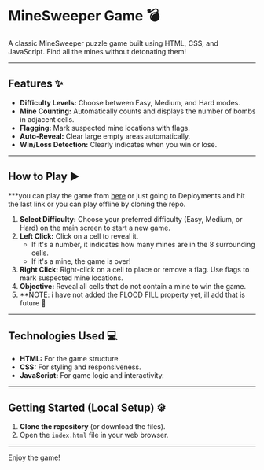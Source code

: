 # MineSweeper Game 💣

A classic MineSweeper puzzle game built using HTML, CSS, and JavaScript. Find all the mines without detonating them!

---

## Features ✨

* **Difficulty Levels:** Choose between Easy, Medium, and Hard modes.
* **Mine Counting:** Automatically counts and displays the number of bombs in adjacent cells.
* **Flagging:** Mark suspected mine locations with flags.
* **Auto-Reveal:** Clear large empty areas automatically.
* **Win/Loss Detection:** Clearly indicates when you win or lose.

---

## How to Play ▶️

 ***you can play the game from <a href="https://alirezaarz.github.io/mine-sweeper/">here<a> or just going to Deployments and hit the last link or you can play offline by cloning the repo.

1.  **Select Difficulty:** Choose your preferred difficulty (Easy, Medium, or Hard) on the main screen to start a new game.
2.  **Left Click:** Click on a cell to reveal it.
    * If it's a number, it indicates how many mines are in the 8 surrounding cells.
    * If it's a mine, the game is over!
3.  **Right Click:** Right-click on a cell to place or remove a flag. Use flags to mark suspected mine locations.
4.  **Objective:** Reveal all cells that do not contain a mine to win the game.
5.   **NOTE: i have not added the FLOOD FILL property yet, ill add that is future 🌱
---

## Technologies Used 💻

* **HTML:** For the game structure.
* **CSS:** For styling and responsiveness.
* **JavaScript:** For game logic and interactivity.

---

## Getting Started (Local Setup) ⚙️

1.  **Clone the repository** (or download the files).
2.  Open the `index.html` file in your web browser.

---

Enjoy the game!
